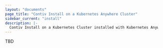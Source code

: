 ```yaml
---
layout: "documents"
page_title: "Contiv Install on a Kubernetes Anywhere Cluster"
sidebar_current: "install"
description: |-
  Contiv Install on a Kubernetes Cluster installed with Kubernetes Anywhere
---
```



TBD